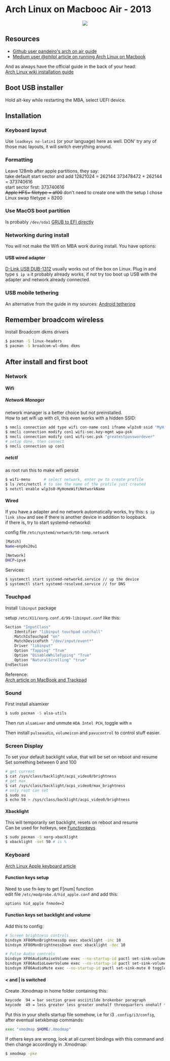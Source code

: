# Arch Linux on Macbooc Air - 2013

<div class="separator" style="clear: both; text-align: center;"><img border="0" src="https://storage.googleapis.com/backslash-project.appspot.com/static/Macbook-linux-white.png"/></div>

## Resources
- [Github user pandeiro's arch on air guide](https://github.com/pandeiro/arch-on-air)
- [Medium user @philpl article on running Arch Linux on Macbook](https://medium.com/@philpl/arch-linux-running-on-my-macbook-2ea525ebefe3)

And as always have the official guide in the back of your head:  
[Arch Linux wiki installation guide](https://wiki.archlinux.org/index.php/Installation_guide)

## Boot USB installer
Hold alt-key while restarting the MBA, select UEFI device.

## Installation
### Keyboard layout
Use `loadkeys no-latin1` (or your language) here as well. DON' try any of those mac layouts, it will switch everything around.

### Formatting
Leave 128mb after apple partitions, they say:  
take default start sector and add 128*2*1024 = 262144
373478472 + 262144 = 373740616  
start sector first: 373740616  
~~Apple HFS+ filetype = af00~~ don't need to create one with the setup I chose  
Linux swap filetype = 8200  

### Use MacOS boot partition
Is probably `/dev/sda1`
[GRUB to EFI directly](https://wiki.archlinux.org/index.php/Mac#Installing_GRUB_to_EFI_partition_directly)

### Networking during install

You will not make the Wifi on MBA work during install. You have options:
#### USB wired adapter
[D-Link USB DUB-1312](https://eu.dlink.com/uk/en/products/dub-1312-usb-3-gigabit-ethernet-adapter) usually works out of the box on Linux.
Plug in and type `$ ip a` it probably already works, if not try too boot up USB with the adapter and network already connected.

### USB mobile tethering
An alternative from the guide in my sources:
[Android tethering](https://wiki.archlinux.org/index.php/Android_tethering)

## Remember broadcom wireless
Install Broadcom dkms drivers
```sh
$ pacman -S linux-headers
$ pacman -S broadcom-wl-dkms dkms
```

## After install and first boot
### Network

#### Wifi
##### Network Manager
network manager is a better choice but not preinstalled.  
How to set wifi up with cli, this even works with a hidden SSID:
```sh
$ nmcli connection add type wifi con-name con1 ifname wlp3s0 ssid "MyHiddenOrNotSSID"
$ nmcli connection modify con1 wifi-sec.key-mgmt wpa-psk
$ nmcli connection modify con1 wifi-sec.psk "greatestpasswordever"
# setup done, then connect
$ nmcli connection up con1
```

##### netctl
as root run this to make wifi persist
```sh
$ wifi-menu      # select network, enter pw to create profile
$ ls /etc/netctl # to see the name of the profile just created
$ netctl enable wlp3s0-MyHomeWifiNetworkName
```

#### Wired
If you have a adapter and no network automatically works, try this:
`$ ip link show` and see if there is another device in addition to loopback.  
if there is, try to start systemd-networkd:

config file `/etc/systemd/network/50-temp.network`
```bash
[Match]
Name=enp0s20u1

[Network]
DHCP=ipv4
```
Services:

```sh
$ systemctl start systemd-networkd.service // up the device
$ systemctl start systemd-resolved.service // for DNS
```

### Touchpad
Install `libinput` package

setup `/etc/X11/xorg.conf.d/99-libinput.conf` like this:
```bash
Section "InputClass"
    Identifier "libinput touchpad catchall"
    MatchIsTouchpad "on"
    MatchDevicePath "/dev/input/event*"
    Driver "libinput"
    Option "Tapping" "True"
    Option "DisableWhileTyping" "True"
    Option "NaturalScrolling" "true"
EndSection
```
Reference:  
[Arch article on MacBook and Trackpad](https://wiki.archlinux.org/index.php/MacBookPro11,x#Touchpad)

### Sound
First install alsamixer
```sh
$ sudo pacman -S alsa-utils
```
Then run `alsamixer` and unmute `HDA Intel PCH`, toggle with `m`  

Then install `pulseaudio`, `volumeicon` and `pavucontrol` to control stuff easier.

### Screen Display
To set your default backlight value, that will be set on reboot and resume  
Set something between 0 and 100
```sh
# get current
$ cat /sys/class/backlight/acpi_video0/brightness
# get max
$ cat /sys/class/backlight/acpi_video0/max_brightness
# only root can set
$ sudo su
$ echo 50 > /sys/class/backlight/acpi_video0/brightness
```

#### Xbacklight
This will temporarily set backlight, resets on reboot and resume  
Can be used for hotkeys, see [Functionkeys](#functionkeyssetbacklightandvolume)
```sh
$ sudo pacman -S xorg-xbacklight
$ xbacklight -set 50 # is %
```

### Keyboard
[Arch Linux Apple keyboard article](https://wiki.archlinux.org/index.php/Apple_Keyboard)  

#### Function keys setup
Need to use fn-key to get F[num] function  
edit file `/etc/modprobe.d/hid_apple.conf` and add this:  
```bash
options hid_apple fnmode=2
```

#### Function keys set backlight and volume
Add this to config:
```bash
# Screen brightness controls 
bindsym XF86MonBrightnessUp exec xbacklight -inc 10
bindsym XF86MonBrightnessDown exec xbacklight -dec 10

# Pulse Audio controls
bindsym XF86AudioRaiseVolume exec --no-startup-id pactl set-sink-volume 0 +5%
bindsym XF86AudioLowerVolume exec --no-startup-id pactl set-sink-volume 0 -5%
bindsym XF86AudioMute exec --no-startup-id pactl set-sink-mute 0 toggle
```
#### < and | is switched
Create .Xmodmap in home folder containing this:  
```bash
keycode  94 = bar section grave asciitilde brokenbar paragraph
keycode  49 = less greater less greater onehalf threequarters onehalf threequarters
```
Put this in your shells startup file somehow, i.e for i3 `.config/i3/config`, after eventual setxkbmap commands:  
```bash
exec "xmodmap $HOME/.Xmodmap"
```

If others keys are wrong, look at all current bindings with this command and then change accordingly in .Xmodmap:  
```sh
$ xmodmap -pke
```
